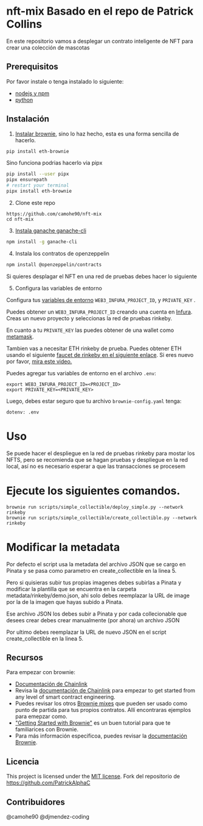 # nft-mix Basado en el repo de Patrick Collins

En este repositorio vamos a desplegar un contrato inteligente de NFT para crear una colección de mascotas

## Prerequisitos

Por favor instale o tenga instalado lo siguiente:

- [nodejs y npm](https://nodejs.org/en/download/)
- [python](https://www.python.org/downloads/)
## Instalación

1. [Instalar brownie](https://eth-brownie.readthedocs.io/en/stable/install.html), sino lo haz hecho, esta es una forma sencilla de hacerlo.


```bash
pip install eth-brownie
```
Sino funciona podrias hacerlo via pipx
```bash
pip install --user pipx
pipx ensurepath
# restart your terminal
pipx install eth-brownie
```

2. Clone este repo 
```
https://github.com/camohe90/nft-mix
cd nft-mix
```

3. [Instala ganache ganache-cli](https://www.npmjs.com/package/ganache-cli)

```bash
npm install -g ganache-cli
```
4. Instala los contratos de openzeppelin

```bash
npm install @openzeppelin/contracts
```
Si quieres desplagar el NFT en una red de pruebas debes hacer lo siguiente

5. Configura las variables de entorno

Configura tus [variables de entorno](https://www.twilio.com/blog/2017/01/how-to-set-environment-variables.html) `WEB3_INFURA_PROJECT_ID`, y `PRIVATE_KEY` . 

Puedes obtener un `WEB3_INFURA_PROJECT_ID` creando una cuenta en [Infura](https://infura.io/). Creas un nuevo proyecto y seleccionas la red de pruebas rinkeby. 

En cuanto a tu `PRIVATE_KEY` las puedes obtener de una wallet como [metamask](https://metamask.io/). 

Tambien vas a necesitar ETH rinkeby de prueba. Puedes obtener ETH usando el siguiente [faucet de rinkeby en el siguiente enlace](https://faucets.chain.link/rinkeby). Si eres nuevo por favor, [mira este video.](https://www.youtube.com/watch?v=P7FX_1PePX0)

Puedes agregar tus variables de entorno en el archivo `.env`:

```
export WEB3_INFURA_PROJECT_ID=<PROJECT_ID>
export PRIVATE_KEY=<PRIVATE_KEY>
```

Luego, debes estar seguro que tu archivo `brownie-config.yaml` tenga:

```
dotenv: .env
```

# Uso

Se puede hacer el despliegue en la red de pruebas rinkeby para mostar los NFTS, pero se recomienda que se hagan pruebas y despliegue en la red local, así no es necesario esperar a que las transacciones se procesem

# Ejecute los siguientes comandos.
```
brownie run scripts/simple_collectible/deploy_simple.py --network rinkeby
brownie run scripts/simple_collectible/create_collectible.py --network rinkeby
```

# Modificar la metadata

Por defecto el script usa la metadata del archivo JSON que se cargo en Pinata y se pasa como parametro en create_collectible en la linea 5.

Pero si quisieras subir tus propias imagenes debes subirlas a Pinata y modificar la plantilla que se encuentra en la carpeta metadata/rinkeby/demo.json, ahi solo debes reemplazar la URL de image por la de la imagen que hayas subido a Pinata.

Ese archivo JSON los debes subir a Pinata y por cada collecionable que desees crear debes crear manualmente (por ahora) un archivo JSON

Por ultimo debes reemplazar la URL de nuevo JSON en el script create_collectible en la linea 5.

## Recursos

Para empezar con brownie:

* [Documentación de Chainlink ](https://docs.chain.link/docs)
* Revisa la [documentación de Chainlink](https://docs.chain.link/docs) para empezar to get started from any level of smart contract engineering. 
* Puedes revisar los otros [Brownie mixes](https://github.com/brownie-mix/) que pueden ser usado como punto de partida para tus propios contratos. Allí encontraras ejemplos para emepzar como.
* ["Getting Started with Brownie"](https://medium.com/@iamdefinitelyahuman/getting-started-with-brownie-part-1-9b2181f4cb99) es un buen tutorial para que te familiarices con Brownie.
* Para más información especificoa, puedes revisar la [documentación Brownie](https://eth-brownie.readthedocs.io/en/stable/).

## Licencia

This project is licensed under the [MIT license](LICENSE).
Fork del repositorio de https://github.com/PatrickAlphaC

## Contribuidores
@camohe90
@djmendez-coding
